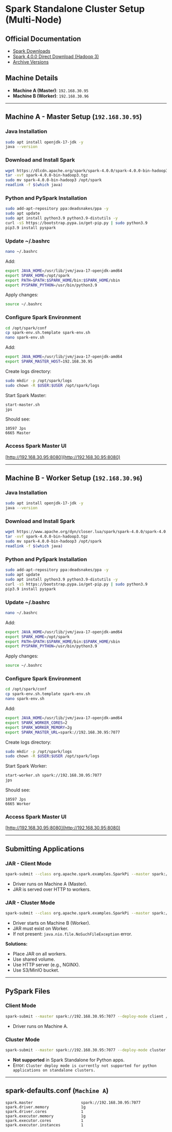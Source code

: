# Spark Standalone Cluster Setup (Multi-Node)

## Official Documentation

- [Spark Downloads](https://spark.apache.org/downloads.html)
- [Spark 4.0.0 Direct Download (Hadoop 3)](https://www.apache.org/dyn/closer.lua/spark/spark-4.0.0/spark-4.0.0-bin-hadoop3.tgz)
- [Archive Versions](https://archive.apache.org/dist/spark/)

## Machine Details

- **Machine A (Master)**: `192.168.30.95`
- **Machine B (Worker)**: `192.168.30.96`

---

## Machine A - Master Setup (`192.168.30.95`)

### Java Installation

```bash
sudo apt install openjdk-17-jdk -y
java --version
```

### Download and Install Spark

```bash
wget https://dlcdn.apache.org/spark/spark-4.0.0/spark-4.0.0-bin-hadoop3.tgz
tar -xvf spark-4.0.0-bin-hadoop3.tgz
sudo mv spark-4.0.0-bin-hadoop3 /opt/spark
readlink -f $(which java)
```

### Python and PySpark Installation

```bash
sudo add-apt-repository ppa:deadsnakes/ppa -y
sudo apt update
sudo apt install python3.9 python3.9-distutils -y
curl -sS https://bootstrap.pypa.io/get-pip.py | sudo python3.9
pip3.9 install pyspark
```

### Update \~/.bashrc

```bash
nano ~/.bashrc
```

Add:

```bash
export JAVA_HOME=/usr/lib/jvm/java-17-openjdk-amd64
export SPARK_HOME=/opt/spark
export PATH=$PATH:$SPARK_HOME/bin:$SPARK_HOME/sbin
export PYSPARK_PYTHON=/usr/bin/python3.9
```

Apply changes:

```bash
source ~/.bashrc
```

### Configure Spark Environment

```bash
cd /opt/spark/conf
cp spark-env.sh.template spark-env.sh
nano spark-env.sh
```

Add:

```bash
export JAVA_HOME=/usr/lib/jvm/java-17-openjdk-amd64
export SPARK_MASTER_HOST=192.168.30.95
```

Create logs directory:

```bash
sudo mkdir -p /opt/spark/logs
sudo chown -R $USER:$USER /opt/spark/logs
```

Start Spark Master:

```bash
start-master.sh
jps
```

Should see:

```
10597 Jps
6665 Master
```

### Access Spark Master UI

[http://192.168.30.95:8080](http://192.168.30.95:8080)

---

## Machine B - Worker Setup (`192.168.30.96`)

### Java Installation

```bash
sudo apt install openjdk-17-jdk -y
java --version
```

### Download and Install Spark

```bash
wget https://www.apache.org/dyn/closer.lua/spark/spark-4.0.0/spark-4.0.0-bin-hadoop3.tgz
tar -xvf spark-4.0.0-bin-hadoop3.tgz
sudo mv spark-4.0.0-bin-hadoop3 /opt/spark
readlink -f $(which java)
```

### Python and PySpark Installation

```bash
sudo add-apt-repository ppa:deadsnakes/ppa -y
sudo apt update
sudo apt install python3.9 python3.9-distutils -y
curl -sS https://bootstrap.pypa.io/get-pip.py | sudo python3.9
pip3.9 install pyspark
```

### Update \~/.bashrc

```bash
nano ~/.bashrc
```

Add:

```bash
export JAVA_HOME=/usr/lib/jvm/java-17-openjdk-amd64
export SPARK_HOME=/opt/spark
export PATH=$PATH:$SPARK_HOME/bin:$SPARK_HOME/sbin
export PYSPARK_PYTHON=/usr/bin/python3.9
```

Apply changes:

```bash
source ~/.bashrc
```

### Configure Spark Environment

```bash
cd /opt/spark/conf
cp spark-env.sh.template spark-env.sh
nano spark-env.sh
```

Add:

```bash
export JAVA_HOME=/usr/lib/jvm/java-17-openjdk-amd64
export SPARK_WORKER_CORES=2
export SPARK_WORKER_MEMORY=2g
export SPARK_MASTER_URL=spark://192.168.30.95:7077
```

Create logs directory:

```bash
sudo mkdir -p /opt/spark/logs
sudo chown -R $USER:$USER /opt/spark/logs
```

Start Spark Worker:

```bash
start-worker.sh spark://192.168.30.95:7077
jps
```

Should see:

```
10597 Jps
6665 Worker
```

### Access Spark Master UI

[http://192.168.30.95:8080](http://192.168.30.95:8080)

---

## Submitting Applications

### JAR - Client Mode

```bash
spark-submit --class org.apache.spark.examples.SparkPi --master spark://192.168.30.95:7077 --deploy-mode client /opt/spark/examples/jars/spark-examples_2.13-4.0.0.jar 10
```

- Driver runs on Machine A (Master).
- JAR is served over HTTP to workers.

### JAR - Cluster Mode

```bash
spark-submit --class org.apache.spark.examples.SparkPi --master spark://192.168.30.95:7077 --deploy-mode cluster /opt/spark/examples/jars/spark-examples_2.13-4.0.0.jar 10
```

- Driver starts on Machine B (Worker).
- JAR must exist on Worker.
- If not present: `java.nio.file.NoSuchFileException` error.

**Solutions:**

- Place JAR on all workers.
- Use shared volume.
- Use HTTP server (e.g., NGINX).
- Use S3/MinIO bucket.

---

## PySpark Files

### Client Mode

```bash
spark-submit --master spark://192.168.30.95:7077 --deploy-mode client /home/syed/huge_job.py
```

- Driver runs on Machine A.

### Cluster Mode

```bash
spark-submit --master spark://192.168.30.95:7077 --deploy-mode cluster /home/syed/huge_job.py
```

- **Not supported** in Spark Standalone for Python apps.
- Error: `Cluster deploy mode is currently not supported for python applications on standalone clusters.`

---

## spark-defaults.conf (`Machine A`)

```
spark.master                     spark://192.168.30.95:7077
spark.driver.memory              1g
spark.driver.cores               1
spark.executor.memory            1g
spark.executor.cores             1
spark.executor.instances         1
```

